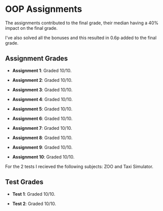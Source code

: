 # OOP Assignments

The assignments contributed to the final grade, their median having a 40% impact on the final grade.

I've also solved all the bonuses and this resulted in 0.6p added to the final grade.

## Assignment Grades

- **Assignment 1**: 
  Graded 10/10.

- **Assignment 2**: 
  Graded 10/10.

- **Assignment 3**: 
  Graded 10/10.

- **Assignment 4**: 
  Graded 10/10.
  
- **Assignment 5**: 
  Graded 10/10.

- **Assignment 6**: 
  Graded 10/10.

- **Assignment 7**: 
  Graded 10/10.

- **Assignment 8**: 
  Graded 10/10.

- **Assignment 9**: 
  Graded 10/10.
  
- **Assignment 10**: 
  Graded 10/10.

For the 2 tests I recieved the following subjects: ZOO and Taxi Simulator. 

## Test Grades

- **Test 1**: 
  Graded 10/10.

- **Test 2**: 
  Graded 10/10.
